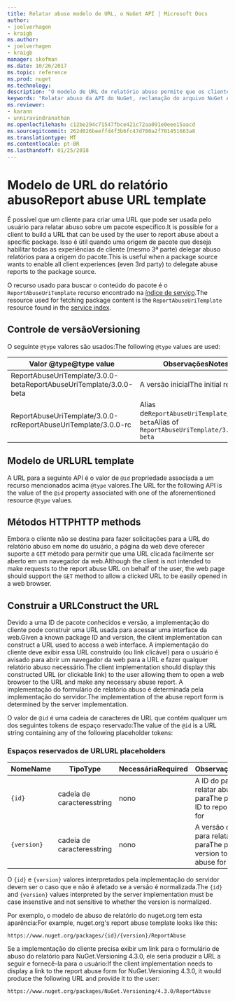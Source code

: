 ```yaml
---
title: Relatar abuso modelo de URL, o NuGet API | Microsoft Docs
author:
- joelverhagen
- kraigb
ms.author:
- joelverhagen
- kraigb
manager: skofman
ms.date: 10/26/2017
ms.topic: reference
ms.prod: nuget
ms.technology: 
description: "O modelo de URL do relatório abuso permite que os clientes exibir um link para relatar abuso em sua interface do usuário."
keywords: "Relatar abuso da API do NuGet, reclamação do arquivo NuGet API, o modelo de URL de relatório NuGet.org"
ms.reviewer:
- karann
- unniravindranathan
ms.openlocfilehash: c12be294c71547fbce421c72aa091e0eee15aacd
ms.sourcegitcommit: 262d026beeffd4f3b6fc47d780a2f701451663a8
ms.translationtype: MT
ms.contentlocale: pt-BR
ms.lasthandoff: 01/25/2018
---
```

# <a name="report-abuse-url-template"></a><span data-ttu-id="7006e-104">Modelo de URL do relatório abuso</span><span class="sxs-lookup"><span data-stu-id="7006e-104">Report abuse URL template</span></span>

<span data-ttu-id="7006e-105">É possível que um cliente para criar uma URL que pode ser usada pelo usuário para relatar abuso sobre um pacote específico.</span><span class="sxs-lookup"><span data-stu-id="7006e-105">It is possible for a client to build a URL that can be used by the user to report abuse about a specific package.</span></span> <span data-ttu-id="7006e-106">Isso é útil quando uma origem de pacote que deseja habilitar todas as experiências de cliente (mesmo 3ª parte) delegar abuso relatórios para a origem do pacote.</span><span class="sxs-lookup"><span data-stu-id="7006e-106">This is useful when a package source wants to enable all client experiences (even 3rd party) to delegate abuse reports to the package source.</span></span>

<span data-ttu-id="7006e-107">O recurso usado para buscar o conteúdo do pacote é o `ReportAbuseUriTemplate` recurso encontrado na [índice de serviço](service-index.md).</span><span class="sxs-lookup"><span data-stu-id="7006e-107">The resource used for fetching package content is the `ReportAbuseUriTemplate` resource found in the [service index](service-index.md).</span></span>

## <a name="versioning"></a><span data-ttu-id="7006e-108">Controle de versão</span><span class="sxs-lookup"><span data-stu-id="7006e-108">Versioning</span></span>

<span data-ttu-id="7006e-109">O seguinte `@type` valores são usados:</span><span class="sxs-lookup"><span data-stu-id="7006e-109">The following `@type` values are used:</span></span>

<span data-ttu-id="7006e-110">Valor @type</span><span class="sxs-lookup"><span data-stu-id="7006e-110">@type value</span></span>                       | <span data-ttu-id="7006e-111">Observações</span><span class="sxs-lookup"><span data-stu-id="7006e-111">Notes</span></span>
--------------------------------- | -----
<span data-ttu-id="7006e-112">ReportAbuseUriTemplate/3.0.0-beta</span><span class="sxs-lookup"><span data-stu-id="7006e-112">ReportAbuseUriTemplate/3.0.0-beta</span></span> | <span data-ttu-id="7006e-113">A versão inicial</span><span class="sxs-lookup"><span data-stu-id="7006e-113">The initial release</span></span>
<span data-ttu-id="7006e-114">ReportAbuseUriTemplate/3.0.0-rc</span><span class="sxs-lookup"><span data-stu-id="7006e-114">ReportAbuseUriTemplate/3.0.0-rc</span></span>   | <span data-ttu-id="7006e-115">Alias de`ReportAbuseUriTemplate/3.0.0-beta`</span><span class="sxs-lookup"><span data-stu-id="7006e-115">Alias of `ReportAbuseUriTemplate/3.0.0-beta`</span></span>

## <a name="url-template"></a><span data-ttu-id="7006e-116">Modelo de URL</span><span class="sxs-lookup"><span data-stu-id="7006e-116">URL template</span></span>

<span data-ttu-id="7006e-117">A URL para a seguinte API é o valor de `@id` propriedade associada a um recurso mencionados acima `@type` valores.</span><span class="sxs-lookup"><span data-stu-id="7006e-117">The URL for the following API is the value of the `@id` property associated with one of the aforementioned resource `@type` values.</span></span>

## <a name="http-methods"></a><span data-ttu-id="7006e-118">Métodos HTTP</span><span class="sxs-lookup"><span data-stu-id="7006e-118">HTTP methods</span></span>

<span data-ttu-id="7006e-119">Embora o cliente não se destina para fazer solicitações para a URL do relatório abuso em nome do usuário, a página da web deve oferecer suporte a `GET` método para permitir que uma URL clicada facilmente ser aberto em um navegador da web.</span><span class="sxs-lookup"><span data-stu-id="7006e-119">Although the client is not intended to make requests to the report abuse URL on behalf of the user, the web page should support the `GET` method to allow a clicked URL to be easily opened in a web browser.</span></span>

## <a name="construct-the-url"></a><span data-ttu-id="7006e-120">Construir a URL</span><span class="sxs-lookup"><span data-stu-id="7006e-120">Construct the URL</span></span>

<span data-ttu-id="7006e-121">Devido a uma ID de pacote conhecidos e versão, a implementação do cliente pode construir uma URL usada para acessar uma interface da web.</span><span class="sxs-lookup"><span data-stu-id="7006e-121">Given a known package ID and version, the client implementation can construct a URL used to access a web interface.</span></span> <span data-ttu-id="7006e-122">A implementação do cliente deve exibir essa URL construído (ou link clicável) para o usuário é avisado para abrir um navegador da web para a URL e fazer qualquer relatório abuso necessário.</span><span class="sxs-lookup"><span data-stu-id="7006e-122">The client implementation should display this constructed URL (or clickable link) to the user allowing them to open a web browser to the URL and make any necessary abuse report.</span></span> <span data-ttu-id="7006e-123">A implementação do formulário de relatório abuso é determinada pela implementação do servidor.</span><span class="sxs-lookup"><span data-stu-id="7006e-123">The implementation of the abuse report form is determined by the server implementation.</span></span>

<span data-ttu-id="7006e-124">O valor de `@id` é uma cadeia de caracteres de URL que contém qualquer um dos seguintes tokens de espaço reservado:</span><span class="sxs-lookup"><span data-stu-id="7006e-124">The value of the `@id` is a URL string containing any of the following placeholder tokens:</span></span>

### <a name="url-placeholders"></a><span data-ttu-id="7006e-125">Espaços reservados de URL</span><span class="sxs-lookup"><span data-stu-id="7006e-125">URL placeholders</span></span>

<span data-ttu-id="7006e-126">Nome</span><span class="sxs-lookup"><span data-stu-id="7006e-126">Name</span></span>        | <span data-ttu-id="7006e-127">Tipo</span><span class="sxs-lookup"><span data-stu-id="7006e-127">Type</span></span>    | <span data-ttu-id="7006e-128">Necessária</span><span class="sxs-lookup"><span data-stu-id="7006e-128">Required</span></span> | <span data-ttu-id="7006e-129">Observações</span><span class="sxs-lookup"><span data-stu-id="7006e-129">Notes</span></span>
----------- | ------- | -------- | -----
`{id}`      | <span data-ttu-id="7006e-130">cadeia de caracteres</span><span class="sxs-lookup"><span data-stu-id="7006e-130">string</span></span>  | <span data-ttu-id="7006e-131">no</span><span class="sxs-lookup"><span data-stu-id="7006e-131">no</span></span>       | <span data-ttu-id="7006e-132">A ID do pacote para relatar abuso para</span><span class="sxs-lookup"><span data-stu-id="7006e-132">The package ID to report abuse for</span></span>
`{version}` | <span data-ttu-id="7006e-133">cadeia de caracteres</span><span class="sxs-lookup"><span data-stu-id="7006e-133">string</span></span>  | <span data-ttu-id="7006e-134">no</span><span class="sxs-lookup"><span data-stu-id="7006e-134">no</span></span>       | <span data-ttu-id="7006e-135">A versão do pacote para relatar abuso para</span><span class="sxs-lookup"><span data-stu-id="7006e-135">The package version to report abuse for</span></span>

<span data-ttu-id="7006e-136">O `{id}` e `{version}` valores interpretados pela implementação do servidor devem ser o caso que e não é afetado se a versão é normalizada.</span><span class="sxs-lookup"><span data-stu-id="7006e-136">The `{id}` and `{version}` values interpreted by the server implementation must be case insenstive and not sensitive to whether the version is normalized.</span></span>

<span data-ttu-id="7006e-137">Por exemplo, o modelo de abuso de relatório do nuget.org tem esta aparência:</span><span class="sxs-lookup"><span data-stu-id="7006e-137">For example, nuget.org's report abuse template looks like this:</span></span>

    https://www.nuget.org/packages/{id}/{version}/ReportAbuse

<span data-ttu-id="7006e-138">Se a implementação do cliente precisa exibir um link para o formulário de abuso do relatório para NuGet.Versioning 4.3.0, ele seria produzir a URL a seguir e fornecê-la para o usuário:</span><span class="sxs-lookup"><span data-stu-id="7006e-138">If the client implementation needs to display a link to the report abuse form for NuGet.Versioning 4.3.0, it would produce the following URL and provide it to the user:</span></span>

    https://www.nuget.org/packages/NuGet.Versioning/4.3.0/ReportAbuse
